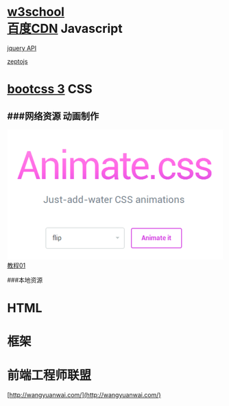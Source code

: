 [w3school](http://www.w3school.com.cn/)<br/>
[百度CDN](http://cdn.code.baidu.com/)
Javascript
===
[jquery API](http://jquery.bootcss.com/)

[zeptojs](http://zeptojs.com/)

[bootcss 3](http://v3.bootcss.com/)
CSS
===
###网络资源
动画制作
---
[![animate](./images/animatecss.png)](http://daneden.github.io/animate.css/)
[教程01](http://ourjs.com/detail/animate-css%E8%AE%A9%E6%B7%BB%E5%8A%A0css%E5%8A%A8%E7%94%BB%E5%83%8F%E5%96%9D%E6%B0%B4%E4%B8%80%E6%A0%B7%E5%AE%B9%E6%98%93)


###本地资源

HTML
===

框架
===

前端工程师联盟
===
[http://wangyuanwai.com/](http://wangyuanwai.com/)